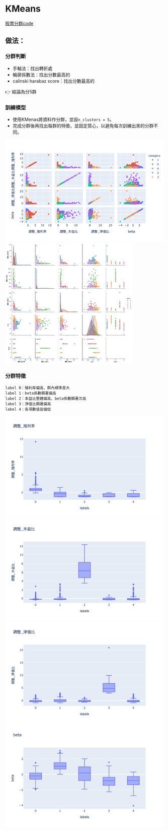 # KMeans
[股票分群code](https://github.com/jiaying777/E.SUN_Fugle_project/blob/master/KMeans/Kmeans.ipynb)<br>
## 做法：
### 分群判斷

* 手軸法：找出轉折處
* 輪廓係數法：找出分數最高的
* calinski harabaz score：找出分數最高的

👉 結論為分5群 

### 訓練模型

- 使用KMenas將資料作分群，並設`n_clusters = 5`。<br>
- 完成分群後再找出每群的特徵，並固定質心，以避免每次訓練出來的分群不同。

<img src='https://github.com/jiaying777/FinTech/blob/master/KMeans/特徵.png'>
<img src='https://github.com/jiaying777/FinTech/blob/master/KMeans/stock_Kmeans.png' width=80%>

### 分群特徵

    label 0：殖利率偏高、群內標準差大
    label 1：beta係數顯著偏高
    label 2：本益比整體偏高、beta係數顯著次高
    label 3：淨值比顯著偏高
    label 4：各項數值皆偏低
    
<img src='https://github.com/jiaying777/FinTech/blob/master/KMeans/殖利率.png'>
<img src='https://github.com/jiaying777/FinTech/blob/master/KMeans/本益比.png'>
<img src='https://github.com/jiaying777/FinTech/blob/master/KMeans/淨值比.png'>
<img src='https://github.com/jiaying777/FinTech/blob/master/KMeans/beta.png'>
